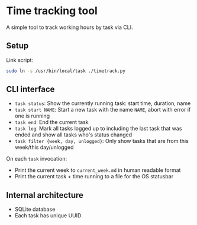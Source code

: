 # Time tracking tool

A simple tool to track working hours by task via CLI.

## Setup 

Link script:

```bash
sudo ln -s /usr/bin/local/task ./timetrack.py
```

## CLI interface

- `task status`: Show the currently running task: start time, duration, name
- `task start NAME`: Start a new task with the name `NAME`, abort with error if one is running
- `task end`: End the current task
- `task log`: Mark all tasks logged up to including the last task that was ended and show all tasks who's status changed
- `task filter {week, day, unlogged}`: Only show tasks that are from this week/this day/unlogged

On each `task` invocation: 
- Print the current week to `current_week.md` in human readable format
- Print the current task + time running to a file for the OS statusbar

## Internal architecture

- SQLite database
- Each task has unique UUID
